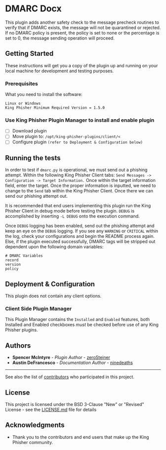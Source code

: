 # DMARC Docx

This plugin adds another safety check to the message precheck routines to verify that if DMARC exists, the message will not be quarantined or rejected. If no DMARC policy is present, the policy is set to none or the percentage is set to 0, the message sending operation will proceed.

## Getting Started

These instructions will get you a copy of the plugin up and running on your local machine for development and testing purposes. 

### Prerequisites

What you need to install the software:

```
Linux or Windows 
King Phisher Minimum Required Version = 1.5.0 
```

### Use King Phisher Plugin Manager to install and enable plugin

- [ ] Download plugin 
- [ ] Move plugin to: `/opt/king-phisher-plugins/client/<`
- [ ] Configure plugin `(refer to Deployment & Configuration below)`

## Running the tests

In order to test if `dmarc.py` is operational, we must send out a phishing attempt. Within the following King Phisher Client tabs: `Send Messages -> Configuration -> Target Information.` Once within the target information field, enter the target. Once the proper information is inputted, we need to change to the `Send` tab within the King Phisher Client. Once there we can send our phishing attempt out. 

It is recommended that end users implementing this plugin run the King Phisher Client in debug mode before testing the plugin. `DEBUG` is accomplished by inserting `-L DEBUG` onto the execution command.

Once `DEBUG` logging has been enabled, send out the phishing attempt and keep an eye on the `DEBUG` logging. If you see any `WARNING` or `CRITICAL` within the log, check your configurations and begin the README process again. Else, if the plugin executed successfully, DMARC tags will be stripped out dependent upon the following domain variables: 
```
# DMARC Variables
record 
version 
policy 
```
## Deployment & Configuration 

This plugin does not contain any client options. 

### Client Side Plugin Manager
This Plugin Manager contains the `Installed` and `Enabled` features, both Installed and Enabled checkboxes *must* be checked before use of any King Phisher plugins.  

## Authors

* **Spencer McIntyre** - *Plugin Author* - [zeroSteiner](https://github.com/zeroSteiner)
* **Austin DeFrancesco** - *Documentation Author* - [ninedeaths](https://github.com/ninedeahts)
* **

See also the list of [contributors](https://github.com/securestate/king-phisher/contributors) who participated in this project.

## License

This project is licensed under the BSD 3-Clause "New" or "Revised" License - see the [LICENSE.md](https://github.com/securestate/king-phisher/blob/master/LICENSE) file for details

## Acknowledgments

* Thank you to the contributors and end  users that make up the King Phisher community.
